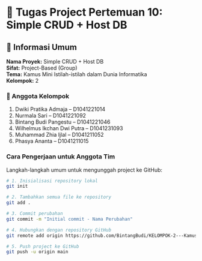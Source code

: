 # 📖 Tugas Project Pertemuan 10: Simple CRUD + Host DB

## 🧩 Informasi Umum

**Nama Proyek:** Simple CRUD + Host DB  
**Sifat:** Project-Based (Group)  
**Tema:** Kamus Mini Istilah-istilah dalam Dunia Informatika  
**Kelompok:** 2  

### 👥 Anggota Kelompok
1. Dwiki Pratika Admaja – D1041221014  
2. Nurmala Sari – D1041221092  
3. Bintang Budi Pangestu – D1041221046  
4. Wilhelmus Ikchan Dwi Putra – D1041231093  
5. Muhammad Zhia Ijlal – D1041211052  
6. Phasya Ananta – D1041211015  

### Cara Pengerjaan untuk Anggota Tim

Langkah-langkah umum untuk mengunggah project ke GitHub:

```bash
# 1. Inisialisasi repository lokal
git init
```

```bash
# 2. Tambahkan semua file ke repository
git add .
```

```bash
# 3. Commit perubahan
git commit -m "Initial commit - Nama Perubahan"
```

```bash
# 4. Hubungkan dengan repository GitHub
git remote add origin https://github.com/BintangBudi/KELOMPOK-2---Kamus-Mini-Istilah-istilah-dalam-dunia-Informatika.git
```

```bash
# 5. Push project ke GitHub
git push -u origin main
```
